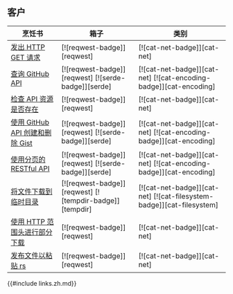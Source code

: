 ## 客户

| 烹饪书                                                 | 箱子                                                    | 类别                                                                  |
| ------------------------------------------------------ | ------------------------------------------------------- | --------------------------------------------------------------------- |
| [发出 HTTP GET 请求][ex-url-basic]                     | [![reqwest-badge]][reqwest]                             | [![cat-net-badge]][cat-net]                                           |
| [查询 GitHub API][ex-rest-get]                         | [![reqwest-badge]][reqwest] [![serde-badge]][serde]     | [![cat-net-badge]][cat-net] [![cat-encoding-badge]][cat-encoding]     |
| [检查 API 资源是否存在][ex-rest-head]                  | [![reqwest-badge]][reqwest]                             | [![cat-net-badge]][cat-net]                                           |
| [使用 GitHub API 创建和删除 Gist][ex-rest-post]        | [![reqwest-badge]][reqwest] [![serde-badge]][serde]     | [![cat-net-badge]][cat-net] [![cat-encoding-badge]][cat-encoding]     |
| [使用分页的 RESTful API][ex-paginated-api]             | [![reqwest-badge]][reqwest] [![serde-badge]][serde]     | [![cat-net-badge]][cat-net] [![cat-encoding-badge]][cat-encoding]     |
| [将文件下载到临时目录][ex-url-download]                | [![reqwest-badge]][reqwest] [![tempdir-badge]][tempdir] | [![cat-net-badge]][cat-net] [![cat-filesystem-badge]][cat-filesystem] |
| [使用 HTTP 范围头进行部分下载][ex-progress-with-range] | [![reqwest-badge]][reqwest]                             | [![cat-net-badge]][cat-net]                                           |
| [发布文件以粘贴 rs][ex-file-post]                      | [![reqwest-badge]][reqwest]                             | [![cat-net-badge]][cat-net]                                           |

[ex-url-basic]: web/clients/requests.zh.html#make-a-http-get-request
[ex-rest-custom-params]: web/clients/requests.zh.html#set-custom-headers-and-url-parameters-for-a-rest-request
[ex-rest-get]: web/clients/apis.zh.html#query-the-github-api
[ex-rest-head]: web/clients/apis.zh.html#check-if-an-api-resource-exists
[ex-rest-post]: web/clients/apis.zh.html#create-and-delete-gist-with-github-api
[ex-paginated-api]: web/clients/apis.zh.html#consume-a-paginated-restful-api
[ex-handle-rate-limited-api]: web/clients/apis.zh.html#handle-a-rate-limited-api
[ex-url-download]: web/clients/download.zh.html#download-a-file-to-a-temporary-directory
[ex-progress-with-range]: web/clients/download.zh.html#make-a-partial-download-with-http-range-headers
[ex-file-post]: web/clients/download.zh.html#post-a-file-to-paste-rs

{{#include links.zh.md}}
